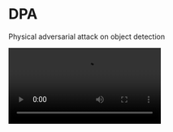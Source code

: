# DPA
Physical adversarial attack on object detection

![FR-Incv2-14.mp4](https://github.com/YeXinD/DPA/blob/main/FR-Incv2-14.mp4)
